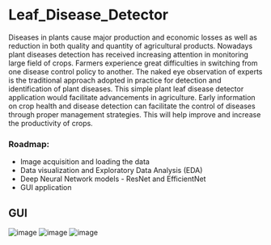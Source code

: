 # Leaf_Disease_Detector

Diseases in plants cause major production and economic losses as well as reduction in both quality and quantity of agricultural products. Nowadays plant diseases detection has received increasing attention in monitoring large field of crops. Farmers experience great difficulties in switching from one disease control policy to another. The naked eye observation of experts is the traditional approach adopted in practice for detection and identification of plant diseases. This simple plant leaf disease detector application would facilitate advancements in agriculture. Early information on crop health and disease detection can facilitate the control of diseases through proper management strategies. This will help improve and increase the productivity of crops.

### Roadmap:
* Image acquisition and loading the data 
* Data visualization and Exploratory Data Analysis (EDA)
* Deep Neural Network models - ResNet and EfficientNet
* GUI application

## GUI
![image](https://user-images.githubusercontent.com/46473107/122258331-8d1da280-ceee-11eb-916b-846a691d16aa.png)
![image](https://user-images.githubusercontent.com/46473107/122258352-93138380-ceee-11eb-9d41-42bada65c4ae.png)
![image](https://user-images.githubusercontent.com/46473107/122258464-afafbb80-ceee-11eb-9e81-17610f9a7183.png)
